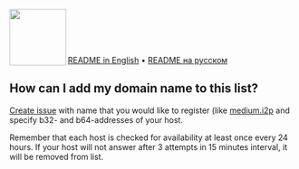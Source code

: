 <br/>
<img align="left" src="https://i.imgur.com/jwwzAxj.png" width="100px">
<br/><br/><br/><br/>

[README in English](README.en.md) • [README на русском](README.ru.md)

<h2>How can I add my domain name to this list?</h2>

[Create issue](https://github.com/medium-isp/medium-dns/issues) with name that you would like to register (like [medium.i2p](https://medium.i2p) and specify b32- and b64-addresses of your host.

Remember that each host is checked for availability at least once every 24 hours. If your host will not answer after 3 attempts in 15 minutes interval, it will be removed from list.
